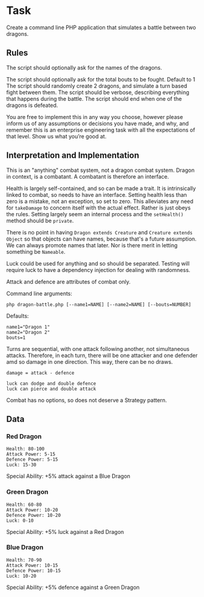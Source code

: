 # Task

Create a command line PHP application that simulates a battle between two dragons.

## Rules

The script should optionally ask for the names of the dragons.

The script should optionally ask for the total bouts to be fought. Default to 1 The script should randomly create 2
dragons, and simulate a turn based fight between them. The script should be verbose, describing everything that happens
during the battle. The script should end when one of the dragons is defeated.

You are free to implement this in any way you choose, however please inform us of any assumptions or decisions you have
made, and why, and remember this is an enterprise engineering task with all the expectations of that level. Show us what
you’re good at.

## Interpretation and Implementation

This is an "anything" combat system, not a dragon combat system. Dragon in context, is a combatant. A combatant is
therefore an interface.

Health is largely self-contained, and so can be made a trait. It is intrinsically linked to combat, so needs to have an
interface. Setting health less than zero is a mistake, not an exception, so set to zero. This alleviates any need
for `takeDamage` to concern itself with the actual effect. Rather is just obeys the rules. Setting largely seem an
internal process and the `setHealth()` method should be `private`.

There is no point in having `Dragon extends Creature` and `Creature extends Object` so that objects can have names,
because that's a future assumption. We can always promote names that later. Nor is there merit in letting something
be `Nameable`.

Luck could be used for anything and so should be separated. Testing will require luck to have a dependency injection 
for dealing with randomness.

Attack and defence are attributes of combat only. 

Command line arguments:

`php dragon-battle.php [--name1=NAME] [--name2=NAME] [--bouts=NUMBER]`

Defaults:

    name1="Dragon 1"
    name2="Dragon 2"
    bouts=1

Turns are sequential, with one attack following another, not simultaneous attacks. Therefore, in each turn, there will
be one attacker and one defender amd so damage in one direction. This way, there can be no draws.

    damage = attack - defence

    luck can dodge and double defence
    luck can pierce and double attack

Combat has no options, so does not deserve a Strategy pattern.

## Data

### Red Dragon

    Health: 80-100
    Attack Power: 5-15
    Defence Power: 5-15
    Luck: 15-30

Special Ability: +5% attack against a Blue Dragon

### Green Dragon

    Health: 60-80
    Attack Power: 10-20
    Defence Power: 10-20
    Luck: 0-10

Special Ability: +5% luck against a Red Dragon

### Blue Dragon

    Health: 70-90
    Attack Power: 10-15
    Defence Power: 10-15
    Luck: 10-20

Special Ability: +5% defence against a Green Dragon
